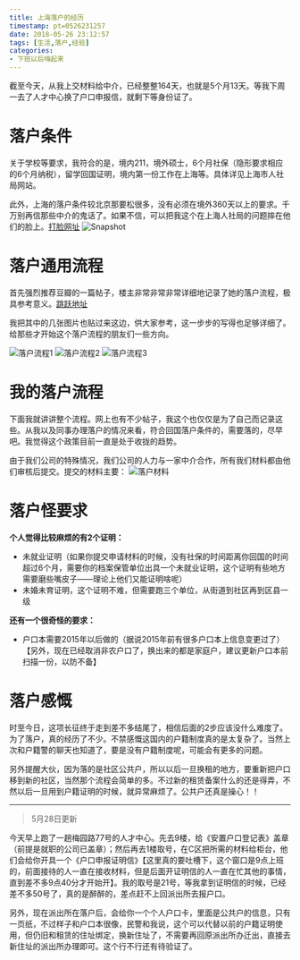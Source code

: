 ```yaml
---
title: 上海落户的经历
timestamp: pt=0526231257
date: 2018-05-26 23:12:57
tags: [生活,落户,经验]
categories:
- 下班以后嗨起来
---
```

截至今天，从我上交材料给中介，已经整整164天，也就是5个月13天。等我下周一去了人才中心换了户口申报信，就剩下等身份证了。<!--more-->
# 落户条件
关于学校等要求，我符合的是，境内211，境外硕士，6个月社保（隐形要求相应的6个月纳税），留学回国证明，境内第一份工作在上海等。具体详见上海市人社局网站。

此外，上海的落户条件较北京那要松很多，没有必须在境外360天以上的要求。千万别再信那些中介的鬼话了。如果不信，可以把我这个在上海人社局的问题摔在他们的脸上。[打脸网址](http://bxpy.12333sh.gov.cn/hdpy/Main/BackQuery.aspx?Code=5406870044)
![Snapshot](https://file.kmore.ml/blog_img/20200210225116.png "我的问题及回复")

# 落户通用流程

首先强烈推荐豆瓣的一篇帖子，楼主非常非常非常详细地记录了她的落户流程，极具参考意义。[跳跃地址](https://www.douban.com/note/573704969/)

我把其中的几张图片也贴过来这边，供大家参考，这一步步的写得也足够详细了。给那些才开始这个落户流程的朋友们一些方向。


![落户流程1](https://img3.doubanio.com/view/note/large/public/p39007192.jpg "落户流程1")
![落户流程2](https://img3.doubanio.com/view/note/large/public/p39007193.jpg "落户流程2")
![落户流程3](https://img3.doubanio.com/view/note/large/public/p39007194.jpg "落户流程3")


# 我的落户流程
下面我就讲讲整个流程。网上也有不少帖子，我这个也仅仅是为了自己而记录这些。从我以及同事办理落户的情况来看，符合回国落户条件的，需要落的，尽早吧。我觉得这个政策目前一直是处于收拢的趋势。

由于我们公司的特殊情况，我们公司的人力与一家中介合作，所有我们材料都由他们审核后提交。提交的材料主要：
![落户材料](https://file.kmore.ml/blog_img/20200210225155.png "落户材料")

# 落户怪要求
**个人觉得比较麻烦的有2个证明：**
*  未就业证明（如果你提交申请材料的时候，没有社保的时间距离你回国的时间超过6个月，需要你的档案保管单位出具一个未就业证明，这个证明有些地方需要磨些嘴皮子——理论上他们又能证明啥呢）
* 未婚未育证明，这个证明不难，但需要跑三个单位，从街道到社区再到区县一级

**还有一个很奇怪的要求：**
* 户口本需要2015年以后做的（据说2015年前有很多户口本上信息变更过了）【另外，现在已经取消非农户口了，换出来的都是家庭户，建议更新户口本前扫描一份，以防不备】


# 落户感慨
时至今日，这项长征终于走到差不多结尾了，相信后面的2步应该没什么难度了。为了落户，真的经历了不少。不禁感慨这国内的户籍制度真的是太复杂了。当然上次和户籍警的聊天也知道了，要是没有户籍制度呢，可能会有更多的问题。

另外提醒大伙，因为落的是社区公共户，所以以后一旦换租的地方，要重新把户口移到新的社区，当然那个流程会简单的多。不过新的租赁备案什么的还是得弄，不然以后一旦用到户籍证明的时候，就异常麻烦了。公共户还真是操心！！

---

> 5月28日更新

今天早上跑了一趟梅园路77号的人才中心。先去9楼，给《安置户口登记表》盖章（前提是就职的公司已盖章）；然后再去1楼取号，在C区把所需的材料给柜台，他们会给你开具一个《户口申报证明信》【这里真的要吐槽下，这个窗口是9点上班的，前面接待的人一直在接收材料，但是后面开证明信的人一直在忙其他的事情，直到差不多9点40分才开始开】。我的取号是21号，等我拿到证明信的时候，已经差不多50号了，真的是醉醉的，差点赶不上回派出所去报户口。

另外，现在派出所在落户后，会给你一个个人户口卡，里面是公共户的信息，只有一页纸，不过样子和户口本很像，民警和我说，这个可以代替以前的户籍证明使用，但仍旧和租赁的住址绑定，换新住址了，不需要再回原派出所办迁出，直接去新住址的派出所办理即可。这个行不行还有待验证了。